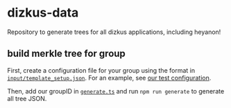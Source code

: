 # dizkus-data

Repository to generate trees for all dizkus applications, including heyanon!

## build merkle tree for group

First, create a configuration file for your group using the format in [`input/template_setup.json`](input/template_setup.json). For an example, see [our test configuration](input/heyanontest_setup.json).

Then, add our groupID in [`generate.ts`](generate.ts#L5) and run `npm run generate` to generate all tree JSON.
